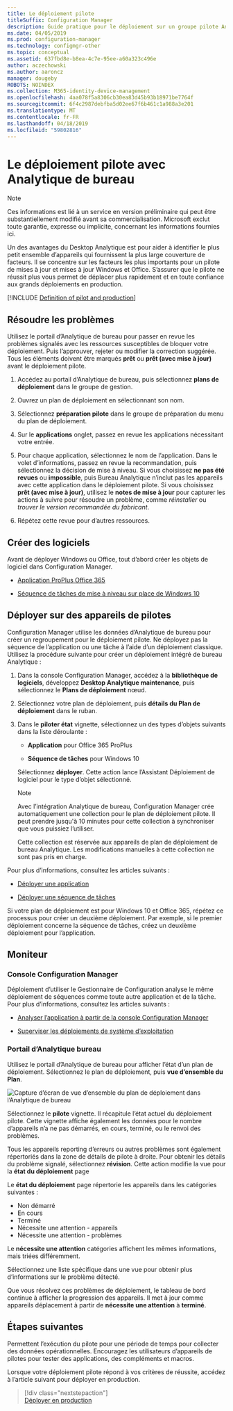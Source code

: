 ```yaml
---
title: Le déploiement pilote
titleSuffix: Configuration Manager
description: Guide pratique pour le déploiement sur un groupe pilote Analytique de bureau.
ms.date: 04/05/2019
ms.prod: configuration-manager
ms.technology: configmgr-other
ms.topic: conceptual
ms.assetid: 637fbd8e-b8ea-4c7e-95ee-a60a323c496e
author: aczechowski
ms.author: aaroncz
manager: dougeby
ROBOTS: NOINDEX
ms.collection: M365-identity-device-management
ms.openlocfilehash: 4aa078f5a8306cb30ea83d45b93b18971be7764f
ms.sourcegitcommit: 6f4c2987debfba5d02ee67f6b461c1a988a3e201
ms.translationtype: MT
ms.contentlocale: fr-FR
ms.lasthandoff: 04/18/2019
ms.locfileid: "59802816"
---
```

# <a name="how-to-deploy-to-pilot-with-desktop-analytics"></a>Le déploiement pilote avec Analytique de bureau

> [!Note]  
> Ces informations est lié à un service en version préliminaire qui peut être substantiellement modifié avant sa commercialisation. Microsoft exclut toute garantie, expresse ou implicite, concernant les informations fournies ici.  

Un des avantages du Desktop Analytique est pour aider à identifier le plus petit ensemble d’appareils qui fournissent la plus large couverture de facteurs. Il se concentre sur les facteurs les plus importants pour un pilote de mises à jour et mises à jour Windows et Office. S’assurer que le pilote ne réussit plus vous permet de déplacer plus rapidement et en toute confiance aux grands déploiements en production.  

[!INCLUDE [Definition of pilot and production](includes/define-pilot-prod.md)]



## <a name="address-issues"></a>Résoudre les problèmes

Utilisez le portail d’Analytique de bureau pour passer en revue les problèmes signalés avec les ressources susceptibles de bloquer votre déploiement. Puis l’approuver, rejeter ou modifier la correction suggérée. Tous les éléments doivent être marqués **prêt** ou **prêt (avec mise à jour)** avant le déploiement pilote.

1. Accédez au portail d’Analytique de bureau, puis sélectionnez **plans de déploiement** dans le groupe de gestion.  

2. Ouvrez un plan de déploiement en sélectionnant son nom.  

3. Sélectionnez **préparation pilote** dans le groupe de préparation du menu du plan de déploiement.  

4. Sur le **applications** onglet, passez en revue les applications nécessitant votre entrée.  

5. Pour chaque application, sélectionnez le nom de l’application. Dans le volet d’informations, passez en revue la recommandation, puis sélectionnez la décision de mise à niveau. Si vous choisissez **ne pas été revues** ou **impossible**, puis Bureau Analytique n’inclut pas les appareils avec cette application dans le déploiement pilote. Si vous choisissez **prêt (avec mise à jour)**, utilisez le **notes de mise à jour** pour capturer les actions à suivre pour résoudre un problème, comme *réinstaller* ou *trouver le version recommandée du fabricant*.

6. Répétez cette revue pour d’autres ressources.  



## <a name="create-software"></a>Créer des logiciels

Avant de déployer Windows ou Office, tout d’abord créer les objets de logiciel dans Configuration Manager.

- [Application ProPlus Office 365](https://docs.microsoft.com/sccm/sum/deploy-use/manage-office-365-proplus-updates#deploy-office-365-apps)  

- [Séquence de tâches de mise à niveau sur place de Windows 10](https://docs.microsoft.com/sccm/osd/deploy-use/create-a-task-sequence-to-upgrade-an-operating-system)



## <a name="deploy-to-pilot-devices"></a>Déployer sur des appareils de pilotes

Configuration Manager utilise les données d’Analytique de bureau pour créer un regroupement pour le déploiement pilote. Ne déployez pas la séquence de l’application ou une tâche à l’aide d’un déploiement classique. Utilisez la procédure suivante pour créer un déploiement intégré de bureau Analytique :

1. Dans la console Configuration Manager, accédez à la **bibliothèque de logiciels**, développez **Desktop Analytique maintenance**, puis sélectionnez le **Plans de déploiement** nœud.  

2. Sélectionnez votre plan de déploiement, puis **détails du Plan de déploiement** dans le ruban.  

3. Dans le **piloter état** vignette, sélectionnez un des types d’objets suivants dans la liste déroulante :  

    - **Application** pour Office 365 ProPlus  

    - **Séquence de tâches** pour Windows 10  
  
   Sélectionnez **déployer**. Cette action lance l’Assistant Déploiement de logiciel pour le type d’objet sélectionné.

    > [!Note]  
    > Avec l’intégration Analytique de bureau, Configuration Manager crée automatiquement une collection pour le plan de déploiement pilote. Il peut prendre jusqu'à 10 minutes pour cette collection à synchroniser que vous puissiez l’utiliser.<!-- 3887891 -->
    >
    > Cette collection est réservée aux appareils de plan de déploiement de bureau Analytique. Les modifications manuelles à cette collection ne sont pas pris en charge.<!-- 3866460, SCCMDocs-pr 3544 -->  

Pour plus d’informations, consultez les articles suivants :  

- [Déployer une application](/sccm/apps/deploy-use/deploy-applications#bkmk_deploy)  

- [Déployer une séquence de tâches](/sccm/osd/deploy-use/manage-task-sequences-to-automate-tasks#BKMK_DeployTS)  

Si votre plan de déploiement est pour Windows 10 et Office 365, répétez ce processus pour créer un deuxième déploiement. Par exemple, si le premier déploiement concerne la séquence de tâches, créez un deuxième déploiement pour l’application.



## <a name="monitor"></a>Moniteur

### <a name="configuration-manager-console"></a>Console Configuration Manager

Déploiement d’utiliser le Gestionnaire de Configuration analyse le même déploiement de séquences comme toute autre application et de la tâche. Pour plus d’informations, consultez les articles suivants :  

- [Analyser l’application à partir de la console Configuration Manager](/sccm/apps/deploy-use/monitor-applications-from-the-console)  

- [Superviser les déploiements de système d’exploitation](/sccm/osd/deploy-use/monitor-operating-system-deployments)  


### <a name="desktop-analytics-portal"></a>Portail d’Analytique bureau

Utilisez le portail d’Analytique de bureau pour afficher l’état d’un plan de déploiement. Sélectionnez le plan de déploiement, puis **vue d’ensemble du Plan**.

![Capture d’écran de vue d’ensemble du plan de déploiement dans l’Analytique de bureau](media/deployment-plan-overview.png)

Sélectionnez le **pilote** vignette. Il récapitule l’état actuel du déploiement pilote. Cette vignette affiche également les données pour le nombre d’appareils n’a ne pas démarrés, en cours, terminé, ou le renvoi des problèmes.

Tous les appareils reporting d’erreurs ou autres problèmes sont également répertoriés dans la zone de détails de pilote à droite. Pour obtenir les détails du problème signalé, sélectionnez **révision**. Cette action modifie la vue pour la **état du déploiement** page

Le **état du déploiement** page répertorie les appareils dans les catégories suivantes :

- Non démarré
- En cours
- Terminé
- Nécessite une attention - appareils
- Nécessite une attention - problèmes

Le **nécessite une attention** catégories affichent les mêmes informations, mais triées différemment.

Sélectionnez une liste spécifique dans une vue pour obtenir plus d’informations sur le problème détecté.

Que vous résolvez ces problèmes de déploiement, le tableau de bord continue à afficher la progression des appareils. Il met à jour comme appareils déplacement à partir de **nécessite une attention** à **terminé**.



## <a name="next-steps"></a>Étapes suivantes

Permettent l’exécution du pilote pour une période de temps pour collecter des données opérationnelles. Encouragez les utilisateurs d’appareils de pilotes pour tester des applications, des compléments et macros.

Lorsque votre déploiement pilote répond à vos critères de réussite, accédez à l’article suivant pour déployer en production.
> [!div class="nextstepaction"]  
> [Déployer en production](/sccm/desktop-analytics/deploy-prod)  
